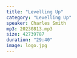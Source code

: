 ```yaml
---
title: "Levelling Up"
category: "Levelling Up"
speaker: Charles Smith
mp3: 20230813.mp3
size: 42739787
duration: "29:40"
image: logo.jpg
---
```

